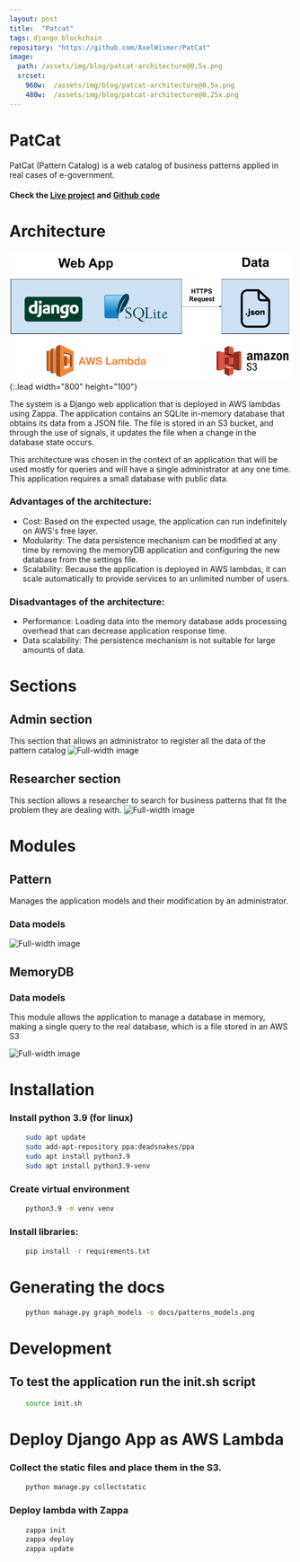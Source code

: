 ```yaml
---
layout: post
title:  "Patcat"
tags: django blockchain
repository: "https://github.com/AxelWismer/PatCat"
image: 
  path: /assets/img/blog/patcat-architecture@0,5x.png
  srcset:
    960w:  /assets/img/blog/patcat-architecture@0,5x.png
    480w:  /assets/img/blog/patcat-architecture@0,25x.png
---
```

# PatCat
PatCat (Pattern Catalog) is a web catalog of business patterns applied in real cases of e-government.

#### Check the [Live project](https://houv30niob.execute-api.us-east-2.amazonaws.com/dev) and [Github code]({{page.repository}})

# Architecture
![Full-width image](https://github.com/AxelWismer/PatCat/raw/main/docs/architecture.png){:.lead width="800" height="100"}

The system is a Django web application that is deployed in AWS lambdas using Zappa. The application contains an SQLite in-memory database that obtains its data from a JSON file. The file is stored in an S3 bucket, and through the use of signals, it updates the file when a change in the database state occurs.

This architecture was chosen in the context of an application that will be used mostly for queries and will have a single administrator at any one time. This application requires a small database with public data.

### Advantages of the architecture:
- Cost: Based on the expected usage, the application can run indefinitely on AWS's free layer.
- Modularity: The data persistence mechanism can be modified at any time by removing the memoryDB application and configuring the new database from the settings file.
- Scalability: Because the application is deployed in AWS lambdas, it can scale automatically to provide services to an unlimited number of users.

### Disadvantages of the architecture:
- Performance: Loading data into the memory database adds processing overhead that can decrease application response time.
- Data scalability: The persistence mechanism is not suitable for large amounts of data.

# Sections
## Admin section
This section that allows an administrator to register all the data of the pattern catalog
![Full-width image]({{page.repository}}/raw/main/docs/admin_dashboard.png)


## Researcher section
This section allows a researcher to search for business patterns that fit the problem they are dealing with.
![Full-width image]({{page.repository}}/raw/main/docs/researcher_section.png)

# Modules
## Pattern
Manages the application models and their modification by an administrator.
### Data models
![Full-width image]({{page.repository}}/raw/main/docs/patterns_models.png)

## MemoryDB
### Data models
This module allows the application to manage a database in memory, making a single query to the real database, which is a file stored in an AWS S3

![Full-width image]({{page.repository}}/raw/main/docs/memoryDB.png)

# Installation
### Install python 3.9 (for linux)
~~~sh
    sudo apt update
    sudo add-apt-repository ppa:deadsnakes/ppa
    sudo apt install python3.9
    sudo apt install python3.9-venv
~~~
### Create virtual environment
~~~sh
    python3.9 -m venv venv
~~~
### Install libraries:
~~~sh
    pip install -r requirements.txt
~~~
# Generating the docs
~~~sh
    python manage.py graph_models -o docs/patterns_models.png
~~~
# Development
## To test the application run the init.sh script
~~~sh
    source init.sh
~~~
# Deploy Django App as AWS Lambda
### Collect the static files and place them in the S3.
~~~sh
    python manage.py collectstatic
~~~
### Deploy lambda with Zappa
~~~sh
    zappa init
    zappa deploy
    zappa update
~~~